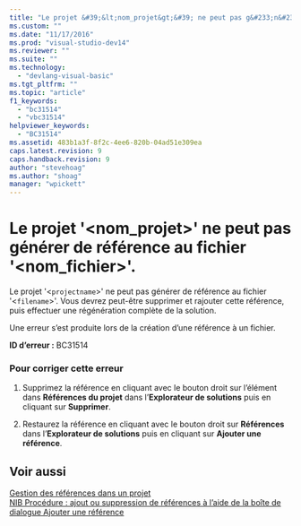 ```yaml
---
title: "Le projet &#39;&lt;nom_projet&gt;&#39; ne peut pas g&#233;n&#233;rer de r&#233;f&#233;rence au fichier &#39;&lt;nom_fichier&gt;&#39;. | Microsoft Docs"
ms.custom: ""
ms.date: "11/17/2016"
ms.prod: "visual-studio-dev14"
ms.reviewer: ""
ms.suite: ""
ms.technology: 
  - "devlang-visual-basic"
ms.tgt_pltfrm: ""
ms.topic: "article"
f1_keywords: 
  - "bc31514"
  - "vbc31514"
helpviewer_keywords: 
  - "BC31514"
ms.assetid: 483b1a3f-8f2c-4ee6-820b-04ad51e309ea
caps.latest.revision: 9
caps.handback.revision: 9
author: "stevehoag"
ms.author: "shoag"
manager: "wpickett"
---
```

# Le projet &#39;&lt;nom_projet&gt;&#39; ne peut pas g&#233;n&#233;rer de r&#233;f&#233;rence au fichier &#39;&lt;nom_fichier&gt;&#39;.
Le projet '\<`projectname`\>' ne peut pas générer de référence au fichier '\<`filename`\>'. Vous devrez peut\-être supprimer et rajouter cette référence, puis effectuer une régénération complète de la solution.  
  
 Une erreur s’est produite lors de la création d’une référence à un fichier.  
  
 **ID d’erreur :** BC31514  
  
### Pour corriger cette erreur  
  
1.  Supprimez la référence en cliquant avec le bouton droit sur l’élément dans **Références du projet** dans l’**Explorateur de solutions** puis en cliquant sur **Supprimer**.  
  
2.  Restaurez la référence en cliquant avec le bouton droit sur **Références** dans l’**Explorateur de solutions** puis en cliquant sur **Ajouter une référence**.  
  
## Voir aussi  
 [Gestion des références dans un projet](/visual-studio/ide/managing-references-in-a-project)   
 [NIB Procédure : ajout ou suppression de références à l’aide de la boîte de dialogue Ajouter une référence](http://msdn.microsoft.com/fr-fr/3bd75d61-f00c-47c0-86a2-dd1f20e231c9)